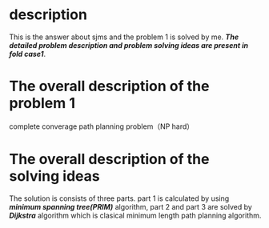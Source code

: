 # description
This is the answer about sjms and the problem 1 is solved by me. ___The detailed problem description and problem solving ideas are present in fold case1___.

# The overall description of the problem 1
complete converage path planning problem（NP hard）

# The overall description of the solving ideas
The solution is consists of three parts. part 1 is calculated by using ___minimum spanning tree(PRIM)___ algorithm, part 2 and part 3 are solved by ___Dijkstra___ algorithm which is clasical minimum length path planning algorithm. 
